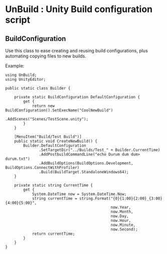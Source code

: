 UnBuild : Unity Build configuration script
==========================================

BuildConfiguration
------------------
Use this class to ease creating and reusing build configurations, plus automating copying files to new builds.

Example:

    using UnBuild;
    using UnityEditor;
    
    public static class Builder {
    
        private static BuildConfiguration DefaultConfiguration {
            get {
                return new BuildConfiguration().SetExecName("CoolNewBuild")
                                               .AddScenes("Scenes/TestScene.unity");
            }
        }
    
        [MenuItem("Build/Test Build")]
        public static void CreateNewBuild() {
            Builder.DefaultConfiguration
                   .SetTargetDir("../Builds/Test_" + Builder.CurrentTime)
                   .AddPostbuildCommandLine("echo Durum dum dum> durum.txt")
                   .AddBuildOptions(BuildOptions.Development, BuildOptions.ConnectWithProfiler)
                   .Build(BuildTarget.StandaloneWindows64);
        }
    
        private static string CurrentTime {
            get {
                System.DateTime now = System.DateTime.Now;
                string currentTime = string.Format("{0}{1:00}{2:00}_{3:00}{4:00}{5:00}",
                                                   now.Year,
                                                   now.Month,
                                                   now.Day,
                                                   now.Hour,
                                                   now.Minute,
                                                   now.Second);
                return currentTime;
            }
        }
    }
